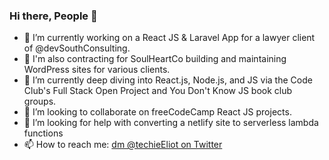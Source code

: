 ### Hi there, People 👋

- 🔭 I’m currently working on a React JS & Laravel App for a lawyer client of @devSouthConsulting.
- 💖 I'm also contracting for SoulHeartCo building and maintaining WordPress sites for various clients.
- 🌱 I’m currently deep diving into React.js, Node.js, and JS via the Code Club's Full Stack Open Project and You Don't Know JS book club groups.
- 👯 I’m looking to collaborate on freeCodeCamp React JS projects.
- 🤔 I’m looking for help with converting a netlify site to serverless lambda functions
- 📫 How to reach me: [dm @techieEliot on Twitter](https://twitter.com/techieEliot)
